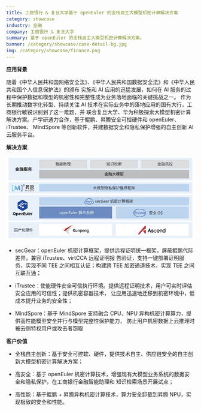 ```yaml
---
title: 工商银行 & 复旦大学基于 openEuler 的全栈自主大模型机密计算解决方案
category: showcase
industry: 金融
company: 工商银行 & 复旦大学
summary: 基于 openEuler 的全栈自主大模型机密计算解决方案。
banner: /category/showcase/case-detail-bg.jpg
img: /category/showcase/finance.png
---
```





**应用背景**

随着《中华人民共和国网络安全法》、《中华人民共和国数据安全法》和《中华人民共和国个人信息保护法》的颁布
实施和 AI 应用的迅猛发展，如何在 AI
服务的过程中保护数据和模型的机密性和完整性成为业务落地面临的关键挑战之一。
作为长期推动数字化转型、持续关注 AI
技术在实际业务中的落地应用的国有大行，工商银行敏锐识别到了这一难题，并
联合复旦大学、华为积极探索大模型机密计算解决方案。产学研通力合作，基于鲲鹏、昇腾安全可控硬件和
openEuler、 iTrustee、 MindSpore
等创新软件，共建数据安全和隐私保护增强的自主创新 AI 云服务平台。

**解决方案**

![](./media/image1.png)

-   secGear：openEuler
    机密计算框架，提供远程证明统一框架，屏蔽鲲鹏代际差异，兼容
    iTrustee、virtCCA 远程证明报 告验证，支持一键部署证明服务，实现不同
    TEE 之间相互认证；构建跨 TEE 加密通道技术，实现 TEE 之间互联互通；

-   iTrustee：使能硬件安全可信执行环境。提供远程证明技术，用户可实时评估安全应用的可信性；提供机密容器技术，
    让应用迅速地迁移到机密环境中，低成本提升业务的安全性；

-   MindSpore：基于 MindSpore 支持融合 CPU、NPU
    异构机密计算算力，提供高性能模型安全并行与模型完整性保护能力，
    防止用户机密数据上云推理时被云侧特权用户或攻击者窃取

**客户价值**

-   全栈自主创新：基于安全可控软、硬件，提供技术自主、供应链安全的自主创新大模型机密计算解决方案；

-   高安全：基于 openEuler
    机密计算技术，增强现有大模型业务系统的数据安全和隐私保护，在工商银行金融智能助理和
    知识检索场景开展试点；

-   高性能：基于鲲鹏 + 昇腾异构机密计算技术，算力安全卸载到昇腾
    NPU，实现极致的安全和性能。
